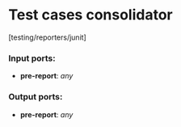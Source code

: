 # Test cases consolidator

[testing/reporters/junit]

### Input ports:

* __pre-report__: _any_



### Output ports:

* __pre-report__: _any_



